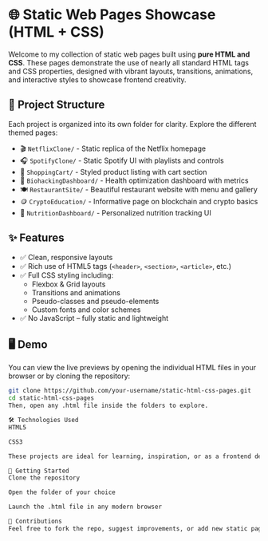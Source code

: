 # 🌐 Static Web Pages Showcase (HTML + CSS)

Welcome to my collection of static web pages built using **pure HTML and CSS**. These pages demonstrate the use of nearly all standard HTML tags and CSS properties, designed with vibrant layouts, transitions, animations, and interactive styles to showcase frontend creativity.

## 📁 Project Structure

Each project is organized into its own folder for clarity. Explore the different themed pages:

- 🎬 `NetflixClone/` - Static replica of the Netflix homepage  
- 🎧 `SpotifyClone/` - Static Spotify UI with playlists and controls  
- 🛒 `ShoppingCart/` - Styled product listing with cart section  
- 🧬 `BiohackingDashboard/` - Health optimization dashboard with metrics  
- 🍽️ `RestaurantSite/` - Beautiful restaurant website with menu and gallery  
- 🪙 `CryptoEducation/` - Informative page on blockchain and crypto basics  
- 🥗 `NutritionDashboard/` - Personalized nutrition tracking UI  

## ✨ Features

- ✅ Clean, responsive layouts  
- ✅ Rich use of HTML5 tags (`<header>`, `<section>`, `<article>`, etc.)  
- ✅ Full CSS styling including:
  - Flexbox & Grid layouts
  - Transitions and animations
  - Pseudo-classes and pseudo-elements
  - Custom fonts and color schemes  
- ✅ No JavaScript – fully static and lightweight  

## 🖥️ Demo

You can view the live previews by opening the individual HTML files in your browser or by cloning the repository:

```bash
git clone https://github.com/your-username/static-html-css-pages.git
cd static-html-css-pages
Then, open any .html file inside the folders to explore.

🛠️ Technologies Used
HTML5

CSS3

These projects are ideal for learning, inspiration, or as a frontend development reference.

🚀 Getting Started
Clone the repository

Open the folder of your choice

Launch the .html file in any modern browser

🤝 Contributions
Feel free to fork the repo, suggest improvements, or add new static pages!
